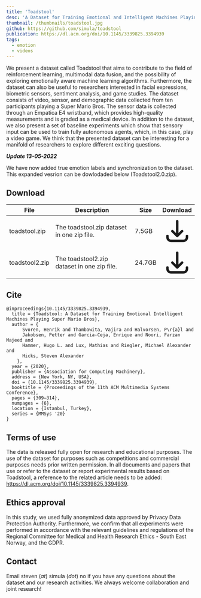 ```yaml
---
title: 'Toadstool'
desc: 'A Dataset for Training Emotional and Intelligent Machines Playing Super Mario Bros.'
thumbnail: /thumbnails/toadstool.jpg
github: https://github.com/simula/toadstool
publication: https://dl.acm.org/doi/10.1145/3339825.3394939
tags:
  - emotion
  - videos
---
```


We present a dataset called Toadstool that aims to contribute to the field of reinforcement learning, multimodal data fusion, and the possibility of exploring emotionally aware machine learning algorithms. Furthermore, the dataset can also be useful to researchers interested in facial expressions, biometric sensors, sentiment analysis, and game studies. The dataset consists of video, sensor, and demographic data collected from ten participants playing a Super Mario Bros. The sensor data is collected through an Empatica E4 wristband, which provides high-quality measurements and is graded as a medical device. In addition to the dataset, we also present a set of baseline experiments which show that sensory input can be used to train fully autonomous agents, which, in this case, play a video game. We think that the presented dataset can be interesting for a manifold of researchers to explore different exciting questions.

***Update 13-05-2022***

We have now added true emotion labels and synchronization to the dataset. This expanded vesrion can be dowlodaded below (Toadstool2.0.zip).

## Download
| File | Description | Size | Download
| --- | --- | --- | :---: |
| toadstool.zip  |  The toadstool.zip dataset in one zip file. | 7.5GB |  [<svg xmlns="http://www.w3.org/2000/svg" class="h-6 w-6 m-0 inline-block" fill="none" viewBox="0 0 24 24" stroke="currentColor"><path stroke-linecap="round" stroke-linejoin="round" stroke-width="2" d="M4 16v1a3 3 0 003 3h10a3 3 0 003-3v-1m-4-4l-4 4m0 0l-4-4m4 4V4" /></svg>](https://datasets.simula.no/downloads/toadstool.zip) |
| toadstool2.zip  | The toadstool2.zip dataset in one zip file. | 24.7GB |  [<svg xmlns="http://www.w3.org/2000/svg" class="h-6 w-6 m-0 inline-block" fill="none" viewBox="0 0 24 24" stroke="currentColor"><path stroke-linecap="round" stroke-linejoin="round" stroke-width="2" d="M4 16v1a3 3 0 003 3h10a3 3 0 003-3v-1m-4-4l-4 4m0 0l-4-4m4 4V4" /></svg>](https://datasets.simula.no/downloads/Toadstool2.0.zip) |

## Cite
    @inproceedings{10.1145/3339825.3394939,
      title = {Toadstool: A Dataset for Training Emotional Intelligent Machines Playing Super Mario Bros},
      author = {
          Svoren, Henrik and Thambawita, Vajira and Halvorsen, P\r{a}l and
          Jakobsen, Petter and Garcia-Ceja, Enrique and Noori, Farzan Majeed and
          Hammer, Hugo L. and Lux, Mathias and Riegler, Michael Alexander and
          Hicks, Steven Alexander
        },
      year = {2020},
      publisher = {Association for Computing Machinery},
      address = {New York, NY, USA},
      doi = {10.1145/3339825.3394939},
      booktitle = {Proceedings of the 11th ACM Multimedia Systems Conference},
      pages = {309–314},
      numpages = {6},
      location = {Istanbul, Turkey},
      series = {MMSys '20}
    }

## Terms of use
The data is released fully open for research and educational purposes. The use of the dataset for purposes such as competitions and commercial purposes needs prior written permission. In all documents and papers that use or refer to the dataset or report experimental results based on Toadstool, a reference to the related article needs to be added: https://dl.acm.org/doi/10.1145/3339825.3394939.

## Ethics approval
In this study, we used fully anonymized data approved by Privacy Data Protection Authority. Furthermore, we confirm that all experiments were performed in accordance with the relevant guidelines and regulations of the Regional Committee for Medical and Health Research Ethics - South East Norway, and the GDPR.

## Contact
Email steven (_at_) simula (_dot_) no if you have any questions about the dataset and our research activities. We always welcome collaboration and joint research! 